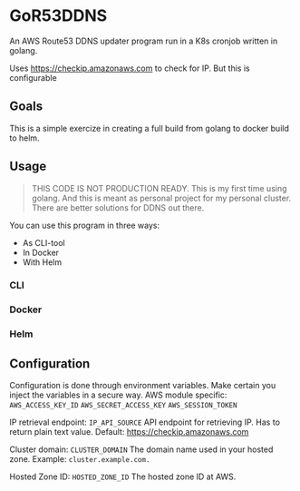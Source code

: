 # GoR53DDNS
An AWS Route53 DDNS updater program run in a K8s cronjob written in golang.

Uses https://checkip.amazonaws.com to check for IP. But this is configurable

## Goals
This is a simple exercize in creating a full build from golang to docker build to helm.

## Usage
> THIS CODE IS NOT PRODUCTION READY. 
> This is my first time using golang. And this is meant as personal project for my personal cluster. There are better solutions for DDNS out there.

You can use this program in three ways:
- As CLI-tool
- In Docker
- With Helm

### CLI
### Docker

### Helm
## Configuration
Configuration is done through environment variables. Make certain you inject the variables in a secure way.
AWS module specific:
`AWS_ACCESS_KEY_ID`
`AWS_SECRET_ACCESS_KEY`
`AWS_SESSION_TOKEN`

IP retrieval endpoint:
`IP_API_SOURCE` API endpoint for retrieving IP. Has to return plain text value. Default: https://checkip.amazonaws.com

Cluster domain:
`CLUSTER_DOMAIN` The domain name used in your hosted zone. Example: `cluster.example.com.`

Hosted Zone ID:
`HOSTED_ZONE_ID` The hosted zone ID at AWS.